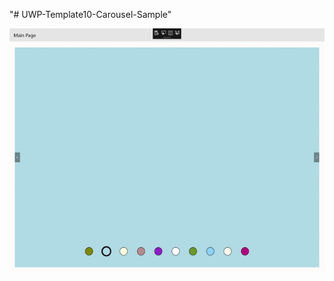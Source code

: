 "# UWP-Template10-Carousel-Sample" 


![Alt text](https://raw.githubusercontent.com/StuartSmith/UWP-Template10-Carousel-Sample/master/images/UWP-Template10-Carousel-Sample.App.gif "UWP Template 10 Example")
